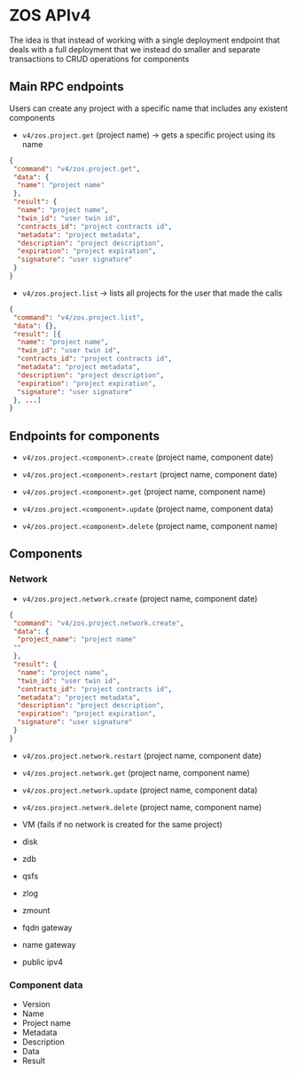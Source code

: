 # ZOS APIv4

The idea is that instead of working with a single deployment endpoint that deals with a full deployment that we instead do smaller and separate transactions to CRUD operations for components

## Main RPC endpoints

Users can create any project with a specific name that includes any existent components

- `v4/zos.project.get`  (project name) -> gets a specific project using its name

```json
{
 "command": "v4/zos.project.get",
 "data": {
  "name": "project name"
 },
 "result": {
  "name": "project name",
  "twin_id": "user twin id",
  "contracts_id": "project contracts id",
  "metadata": "project metadata",
  "description": "project description",
  "expiration": "project expiration",
  "signature": "user signature"
 }
}
```

- `v4/zos.project.list` -> lists all projects for the user that made the calls

```json
{
 "command": "v4/zos.project.list",
 "data": {},
 "result": [{
  "name": "project name",
  "twin_id": "user twin id",
  "contracts_id": "project contracts id",
  "metadata": "project metadata",
  "description": "project description",
  "expiration": "project expiration",
  "signature": "user signature"
 }, ...]
}
```

## Endpoints for components

- `v4/zos.project.<component>.create`  (project name, component date)

- `v4/zos.project.<component>.restart`  (project name, component date)

- `v4/zos.project.<component>.get`   (project name, component name)

- `v4/zos.project.<component>.update`  (project name, component data)

- `v4/zos.project.<component>.delete`   (project name, component name)

## Components

### Network

- `v4/zos.project.network.create`  (project name, component date)

```json
{
 "command": "v4/zos.project.network.create",
 "data": {
  "project_name": "project name"
 ""
 },
 "result": {
  "name": "project name",
  "twin_id": "user twin id",
  "contracts_id": "project contracts id",
  "metadata": "project metadata",
  "description": "project description",
  "expiration": "project expiration",
  "signature": "user signature"
 }
}
```

- `v4/zos.project.network.restart`  (project name, component date)

- `v4/zos.project.network.get`   (project name, component name)

- `v4/zos.project.network.update`  (project name, component data)

- `v4/zos.project.network.delete`   (project name, component name)

- VM (fails if no network is created for the same project)
- disk
- zdb
- qsfs
- zlog
- zmount
- fqdn gateway
- name gateway
- public ipv4

### Component data

- Version
- Name
- Project name
- Metadata
- Description
- Data
- Result
